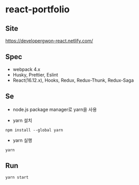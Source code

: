 # react-portfolio

## Site
https://developergwon-react.netlify.com/

## Spec
- webpack 4.x
- Husky, Prettier, Eslint
- React(16.12.x), Hooks, Redux, Redux-Thunk, Redux-Saga

## Se
- node.js package manager로 yarn을 사용	


- yarn 설치	
```
npm install --global yarn
```	

- yarn 실행	

```	
yarn	
```

## Run

```
yarn start
```
